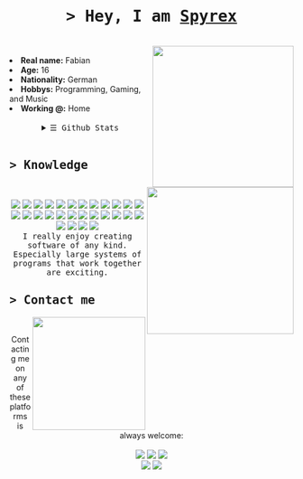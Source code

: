 <!DOCTYPE html>
<body>
    <h1 align="center"><samp>&gt; Hey, I am <b><a target="_blank" href="https://spyrex.me/">Spyrex</a></b></samp></h1>
<br>
<div align="center">
    <!--
      <img src="https://giffiles.alphacoders.com/200/200193.gif" height=300>
    -->
</div>
<div>
  <!--
    <h2 align="center"><samp> &gt; About me </samp></h2>
  -->
    <img src="https://thumbs.gfycat.com/SimilarNippyAsp-size_restricted.gif" align="right" height=250>
  <br>
    <li>
        <b>Real name:</b> Fabian
    </li>
    <li>
        <b>Age:</b> 16
    </li>
    <li>
        <b>Nationality:</b> German
    </li>
    <li>
        <b>Hobbys:</b> Programming, Gaming, and Music
    </li>
    <li>
        <b>Working @:</b> Home
    </li>
    <br>

  
  <details align="center">
    <summary> <samp>&#9776; Github Stats</samp></summary>
    <p align="center">
        <br>
        <img alt="Shahriar Shafin's GitHub Stats"
                src="https://github-readme-stats.vercel.app/api?username=SpyrexDE&show_icons=true&theme=gruvbox" />
    </p>
  </details>
</div>
  
<br>
  
<div>
    <h2><samp>&gt; Knowledge</samp></h2>
    <img src="https://64.media.tumblr.com/bc91fffa1f7f71014fddf10d3d2decbd/tumblr_pkxty5psM71sguk2k_500.gifv" align="right" height="260px">
    <br>
    <p align="center">
      <img src="https://img.shields.io/badge/c%23-%23239120.svg?style=for-the-badge&logo=c-sharp&logoColor=white">
      <img src="https://img.shields.io/badge/css3-%231572B6.svg?style=for-the-badge&logo=css3&logoColor=white">
      <img src="https://img.shields.io/badge/html5-%23E34F26.svg?style=for-the-badge&logo=html5&logoColor=white">
      <img src="https://img.shields.io/badge/java-%23ED8B00.svg?style=for-the-badge&logo=java&logoColor=white">
      <img src="https://img.shields.io/badge/javascript-%23323330.svg?style=for-the-badge&logo=javascript&logoColor=%23F7DF1E">
      <img src="https://img.shields.io/badge/markdown-%23000000.svg?style=for-the-badge&logo=markdown&logoColor=white">
      <img src="https://img.shields.io/badge/php-%23777BB4.svg?style=for-the-badge&logo=php&logoColor=white">
      <img src="https://img.shields.io/badge/python-3670A0?style=for-the-badge&logo=python&logoColor=ffdd54">
      <img src="https://img.shields.io/badge/.NET-5C2D91?style=for-the-badge&logo=.net&logoColor=white">
      <img src="https://img.shields.io/badge/Electron-191970?style=for-the-badge&logo=Electron&logoColor=white">
      <img src="https://img.shields.io/badge/flask-%23000.svg?style=for-the-badge&logo=flask&logoColor=white">
      <img src="https://img.shields.io/badge/Flutter-%2302569B.svg?style=for-the-badge&logo=Flutter&logoColor=white">
      <img src="https://img.shields.io/badge/Insomnia-black?style=for-the-badge&logo=insomnia&logoColor=5849BE">
      <img src="https://img.shields.io/badge/jquery-%230769AD.svg?style=for-the-badge&logo=jquery&logoColor=white">
      <img src="https://img.shields.io/badge/NPM-%23000000.svg?style=for-the-badge&logo=npm&logoColor=white">
      <img src="https://img.shields.io/badge/stylus-hotpink.svg?style=for-the-badge&logo=stylus&logoColor=white">
      <img src="https://img.shields.io/badge/vuejs-%2335495e.svg?style=for-the-badge&logo=vuedotjs&logoColor=%234FC08D">
      <img src="https://img.shields.io/badge/IntelliJIDEA-000000.svg?style=for-the-badge&logo=intellij-idea&logoColor=white">
      <img src="https://img.shields.io/badge/Eclipse-FE7A16.svg?style=for-the-badge&logo=Eclipse&logoColor=white">
      <img src="https://img.shields.io/badge/sublime_text-%23575757.svg?style=for-the-badge&logo=sublime-text&logoColor=important">
      <img src="https://img.shields.io/badge/Visual%20Studio-5C2D91.svg?style=for-the-badge&logo=visual-studio&logoColor=white">
      <img src="https://img.shields.io/badge/Visual%20Studio%20Code-0078d7.svg?style=for-the-badge&logo=visual-studio-code&logoColor=white">
      <img src="https://img.shields.io/badge/github-%23121011.svg?style=for-the-badge&logo=github&logoColor=white">
      <img src="https://img.shields.io/badge/netlify-%23000000.svg?style=for-the-badge&logo=netlify&logoColor=#00C7B7">
      <img src="https://img.shields.io/badge/sqlite-%2307405e.svg?style=for-the-badge&logo=sqlite&logoColor=white">
      <img src="https://img.shields.io/badge/GODOT-%23FFFFFF.svg?style=for-the-badge&logo=godot-engine">
      <img src="https://img.shields.io/badge/Plotly-%233F4F75.svg?style=for-the-badge&logo=plotly&logoColor=white">
      <img src="https://img.shields.io/badge/mysql-%2300f.svg?style=for-the-badge&logo=mysql&logoColor=white">
      <br>
      <samp>
        I really enjoy creating software of any kind. Especially large systems of programs that work together are exciting.
      </samp>

  </p>
</div>
  
  <h2><samp>&gt; Contact me</samp></h2>
  <!--http://33.media.tumblr.com/8de0047115540a2fcd839dc373e9f8f9/tumblr_mgfz8vTf0P1rwjab3o3_250.gif-->
    <img src="https://i.pinimg.com/originals/cc/f2/f9/ccf2f95d432776ee12a37de09718efb6.gif" align="right" height="200px">
    <br>
    <p align="center">Contacting me on any of these platforms is always welcome:<br><br>
      <img src="https://img.shields.io/badge/Spyrex%232780-%237289DA.svg?style=for-the-badge&logo=discord&logoColor=white">
      <img src="https://img.shields.io/badge/SpyrexDE-FF4500?style=for-the-badge&logo=reddit&logoColor=white">
      <img src="https://img.shields.io/badge/malikfk100-%23000000.svg?style=for-the-badge&logo=steam&logoColor=white"><br>
      <img src="https://img.shields.io/badge/Spyrex-%23FF0B34.svg?style=for-the-badge&logo=Itch.io&logoColor=white">
      <img src="https://img.shields.io/badge/malikfk100@gmail.com-D14836?style=for-the-badge&logo=gmail&logoColor=white">
    </p>
</body>
